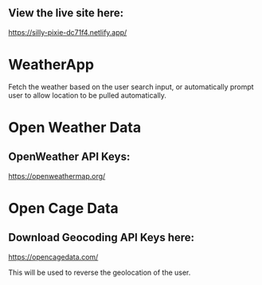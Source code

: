 ## View the live site here:

https://silly-pixie-dc71f4.netlify.app/

# WeatherApp

Fetch the weather based on the user search input, or automatically prompt user to allow location to be pulled automatically.

# Open Weather Data

## OpenWeather API Keys:

https://openweathermap.org/

# Open Cage Data

## Download Geocoding API Keys here:

https://opencagedata.com/

This will be used to reverse the geolocation of the user.
